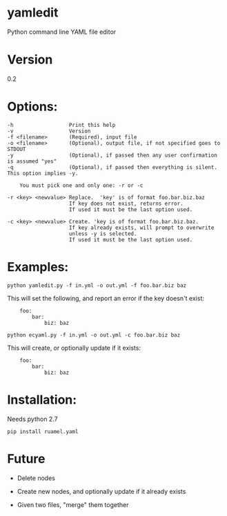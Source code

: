 # yamledit
Python command line YAML file editor

# Version

0.2

# Options:

    -h                  Print this help
    -v                  Version
    -f <filename>       (Required), input file
    -o <filename>       (Optional), output file, if not specified goes to STDOUT
    -y                  (Optional), if passed then any user confirmation is assumed "yes"
    -q                  (Optional), if passed then everything is silent. This option implies -y.

        You must pick one and only one: -r or -c

    -r <key> <newvalue> Replace.  'key' is of format foo.bar.biz.baz
                        If key does not exist, returns error.
                        If used it must be the last option used.

    -c <key> <newvalue> Create. 'key is of format foo.bar.biz.baz.
                        If key already exists, will prompt to overwrite
                        unless -y is selected.
                        If used it must be the last option used.


# Examples:
    python yamledit.py -f in.yml -o out.yml -f foo.bar.biz baz
    
This will set the following, and report an error if the key doesn't exist:

        foo:
            bar:
                biz: baz

    python ecyaml.py -f in.yml -o out.yml -c foo.bar.biz baz

This will create, or optionally update if it exists:

        foo:
            bar:
                biz: baz

# Installation:

Needs python 2.7

    pip install ruamel.yaml

# Future

- Delete nodes

- Create new nodes, and optionally update if it already exists

- Given two files, "merge" them together

